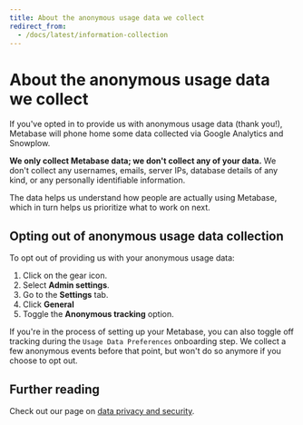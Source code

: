 ```yaml
---
title: About the anonymous usage data we collect
redirect_from:
  - /docs/latest/information-collection
---
```


# About the anonymous usage data we collect

If you've opted in to provide us with anonymous usage data (thank you!), Metabase will phone home some data collected via Google Analytics and Snowplow.

**We only collect Metabase data; we don't collect any of your data.** We don't collect any usernames, emails, server IPs, database details of any kind, or any personally identifiable information.

The data helps us understand how people are actually using Metabase, which in turn helps us prioritize what to work on next.

## Opting out of anonymous usage data collection

To opt out of providing us with your anonymous usage data:

1. Click on the gear icon.
2. Select **Admin settings**.
3. Go to the **Settings** tab.
4. Click **General**
5. Toggle the **Anonymous tracking** option.

If you're in the process of setting up your Metabase, you can also toggle off tracking during the `Usage Data Preferences` onboarding step. We collect a few anonymous events before that point, but won't do so anymore if you choose to opt out.

## Further reading

Check out our page on [data privacy and security](https://www.metabase.com/security).
